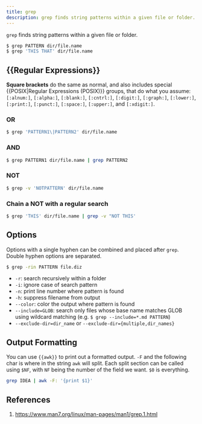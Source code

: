 ```yaml
---
title: grep
description: grep finds string patterns within a given file or folder.
---
```


`grep` finds string patterns within a given file or folder.

```bash
$ grep PATTERN dir/file.name
$ grep 'THIS THAT' dir/file.name
```

## {{Regular Expressions}}

**Square brackets** do the same as normal, and also includes special {{POSIX|Regular Expressions (POSIX)}} groups, that do what you assume: `[:alnum:]`, `[:alpha:]`, `[:blank:]`, `[:cntrl:]`, `[:digit:]`, `[:graph:]`, `[:lower:]`, `[:print:]`, `[:punct:]`, `[:space:]`, `[:upper:]`, and `[:xdigit:]`.

### OR

```bash
$ grep 'PATTERN1\|PATTERN2' dir/file.name
```

### AND

```bash
$ grep PATTERN1 dir/file.name | grep PATTERN2
```

### NOT

```bash
$ grep -v 'NOTPATTERN' dir/file.name
```

### Chain a NOT with a regular search

```bash
$ grep 'THIS' dir/file.name | grep -v "NOT THIS'
```

## Options

Options with a single hyphen can be combined and placed after `grep`. Double hyphen options are separated.

```bash
$ grep -rin PATTERN file.diz
```

- `-r`: search recursively within a folder
- `-i`: ignore case of search pattern
- `-n`: print line number where pattern is found
- `-h`: suppress filename from output
- `--color`: color the output where pattern is found
- `--include=GLOB`: search only files whose base name matches GLOB using wildcard matching (e.g. `$ grep --include=*.md PATTERN`)
- `--exclude-dir=dir_name` or `--exclude-dir={multiple,dir_names}`

## Output Formatting

You can use `{{awk}}` to print out a formatted output. `-F` and the following char is where in the string `awk` will split. Each split section can be called using `$NF`, with `NF` being the number of the field we want. `$0` is everything.

```bash
grep IDEA | awk -F: '{print $1}'
```

## References

1. https://www.man7.org/linux/man-pages/man1/grep.1.html